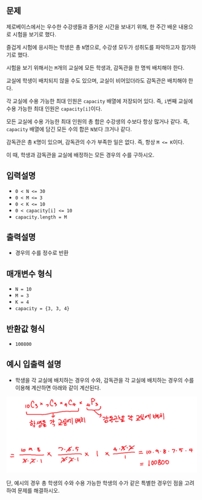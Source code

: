 ## 문제
제로베이스에서는 우수한 수강생들과 즐거운 시간을 보내기 위해, 한 주간 배운 내용으로 시험을 보기로 했다.

즐겁게 시험에 응시하는 학생은 총 ```N```명으로, 수강생 모두가 성취도를 파악하고자 참가하기로 했다.

시험을 보기 위해서는 ```M```개의 교실에 모든 학생과, 감독관을 한 명씩 배치해야 한다.

교실에 학생이 배치되지 않을 수도 있으며, 교실이 비어있더라도 감독관은 배치해야 한다.

각 교실에 수용 가능한 최대 인원은 ```capacity``` 배열에 저장되어 있다. 
즉, ```i```번째 교실에 수용 가능한 최대 인원은 ```capacity[i]```이다.

모든 교실에 수용 가능한 최대 인원의 총 합은 수강생의 수보다 항상 많거나 같다. 
즉, ```capacity``` 배열에 담긴 모든 수의 합은 ```N```보다 크거나 같다.

감독관은 총 ```K```명이 있으며, 감독관의 수가 부족한 일은 없다. 
즉, 항상 ```M <= K```이다.

이 때, 학생과 감독관을 교실에 배정하는 모든 경우의 수를 구하시오.

## 입력설명
- ```0 < N <= 30```
- ```0 < M <= 3```
- ```0 < K <= 10```
- ```0 < capacity[i] <= 10```
- ```capacity.length = M```

## 출력설명
- 경우의 수를 정수로 반환

## 매개변수 형식
- ```N = 10```
- ```M = 3```
- ```K = 4```
- ```capacity = {3, 3, 4}```

## 반환값 형식
- ```100800```

## 예시 입출력 설명
- 학생을 각 교실에 배치하는 경우의 수와, 감독관을 각 교실에 배치하는 경우의 수를 이용해 계산하면 아래와 같이 계산된다.

![img.png](img.png)

단, 예시의 경우 총 학생의 수와 수용 가능한 학생의 수가 같은 특별한 경우인 점을 고려하여 문제를 해결하시오.